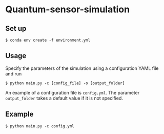 # Quantum-sensor-simulation
<!-- Simulate the interaction between a two particle system and a chain of qubits. -->

<!-- $$
H_0=\hbar \sum_{i=1}^N\left(D S_{z, i}^2+\gamma B_0 S_{z, i}\right)+\sum_{i, j, i>j} \frac{\mu_0 \gamma^2 \hbar^2}{4 \pi r_{i, j}^3}\left(\vec{S}_i \cdot \vec{S}_j-3\left(\vec{S}_i \cdot \hat{r}_{i, j}\right)\left(\vec{S}_j \cdot \hat{r}_{i, j}\right)\right)
$$
$$
H_{\mathrm{e}}=\hbar \gamma B_0\left(\sigma_{z, 1}+\sigma_{z, 2}\right)+\frac{\mu_0 \gamma^2 \hbar^2}{4 \pi d^3}\left(\vec{\sigma}_1 \cdot \vec{\sigma}_2-3\left(\vec{\sigma}_1 \cdot \hat{r}_{1,2}\right)\left(\vec{\sigma}_2 \cdot \hat{r}_{1,2}\right)\right)
$$
$$
H_{i n t}=\sum_{\substack{i, j \\ j \in e^{-} \\ i \in \mathrm{NVs}}} \frac{\mu_0 \gamma^2 \hbar^2}{4 \pi r_{i, j}^3}\left(\vec{S}_i \cdot \vec{\sigma}_j-3\left(\vec{S} \cdot \hat{r}_{i, j}\right)\left(\vec{\sigma}_j \cdot \hat{r}_{i, j}\right)\right)
$$ -->

<!-- <p align="center"><img title="Sensor diagram" src="images/qsensor_diagram.png" width=50%></p> -->

<!-- ## Structure -->

<!-- TODO: update image -->

<!-- <p align="center"><img title="Dependencies" src="images/dependencies.png" width=75%></p> -->

## Set up

```
$ conda env create -f environment.yml
```

## Usage

Specify the parameters of the simulation using a configuration YAML file and run

```
$ python main.py -c [config_file] -o [output_folder]
```

An example of a configuration file is `config.yml`. The parameter `output_folder` takes a default value if it is not specified.

## Example


```
$ python main.py -c config.yml
```

<!-- <p align="center">
<img title="dist_d_s_state_probs" src="images/dist_d_s_state_probs.png" width=49%>
<img title="dist_d_s_spin_probs" src="images/dist_d_s_spin_probs.png" width=49%>
</p>
<p align="center">
<img title="dist_D_state_probs" src="images/dist_D_state_probs.png" width=49%>
<img title="dist_D_spin_probs" src="images/dist_D_spin_probs.png" width=49%>
</p>
<p align="center">
<img title="dist_theta_state_probs" src="images/dist_theta_state_probs.png" width=49%>
<img title="dist_theta_spin_probs" src="images/dist_theta_spin_probs.png" width=49%>
</p> -->
